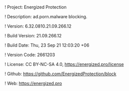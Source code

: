 ! Project: Energized Protection

! Description: ad.porn.malware blocking.

! Version: 6.32.0810.21.09.266.12

! Build Version: 21.09.266.12

! Build Date: Thu, 23 Sep 21 12:03:20 +06

! Version Code: 2661203

! License: CC BY-NC-SA 4.0, https://energized.pro/license

! Github: https://github.com/EnergizedProtection/block

! Web: https://energized.pro
